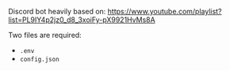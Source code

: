 Discord bot heavily based on: https://www.youtube.com/playlist?list=PL9IY4p2jz0_d8_3xoiFy-pX9921HvMs8A

Two files are required:
* `.env`
* `config.json`